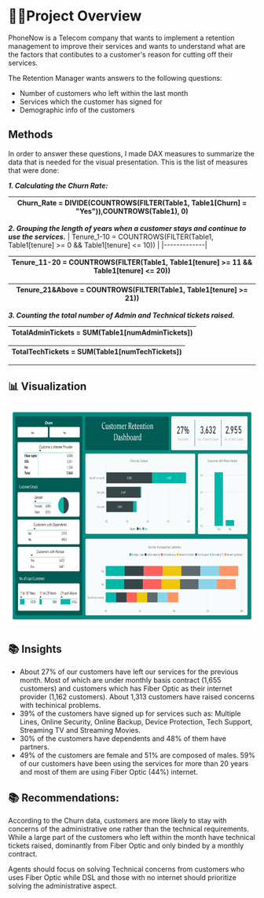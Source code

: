 # 🕵️‍♀️Project Overview

PhoneNow is a Telecom company that wants to implement a retention management to improve their services and wants to understand what are the factors that contibutes to a customer's reason for cutting off their services.

The Retention Manager wants answers to the following questions:
- Number of customers who left within the last month
- Services which the customer has signed for
- Demographic info of the customers

## Methods

In order to answer these questions, I made DAX measures to summarize the data that is needed for the visual presentation. This is the list of measures that were done: 

***1. Calculating the Churn Rate:***
   
|Churn_Rate = DIVIDE(COUNTROWS(FILTER(Table1, Table1[Churn] = "Yes")),COUNTROWS(Table1), 0)|
|-------------|

***2. Grouping the length of years when a customer stays and continue to use the services.***
| Tenure_1-10 = COUNTROWS(FILTER(Table1, Table1[tenure] >= 0 && Table1[tenure] <= 10)) |
|-------------|

| Tenure_11-20 = COUNTROWS(FILTER(Table1, Table1[tenure] >= 11 && Table1[tenure] <= 20)) |
|-------------|

| Tenure_21&Above = COUNTROWS(FILTER(Table1, Table1[tenure] >= 21)) |
|-------------|

***3. Counting the total number of Admin and Technical tickets raised.***

| TotalAdminTickets = SUM(Table1[numAdminTickets]) |
|-------------|

| TotalTechTickets = SUM(Table1[numTechTickets]) |
|------------|

-------
## 📊 Visualization

<img src="https://github.com/AlexisShagyo/Images/blob/main/Customer%20Retention.jpg" alt="Image" width="800" height="450">

## 📚 Insights

- About 27% of our customers have left our services for the previous month. Most of which are under monthly basis contract (1,655 customers) and customers which has Fiber Optic as their internet provider (1,162 customers). About 1,313 customers have raised concerns with techinical problems.
- 39% of the customers have signed up for services such as: Multiple Lines, Online Security, Online Backup, Device Protection, Tech Support, Streaming TV and Streaming Movies.
- 30% of the customers have dependents and 48% of them have partners. 
- 49% of the customers are female and 51% are composed of males. 59% of our customers have been using the services for more than 20 years and most of them are using Fiber Optic (44%) internet.

## 📚 Recommendations:

According to the Churn data, customers are more likely to stay with concerns of the administrative one rather than the technical requirements. While a large part of the customers who left within the month have technical tickets raised, dominantly from Fiber Optic and only binded by a monthly contract.

Agents should focus on solving Technical concerns from customers who uses Fiber Optic while DSL and those with no internet should prioritize solving the administrative aspect.

